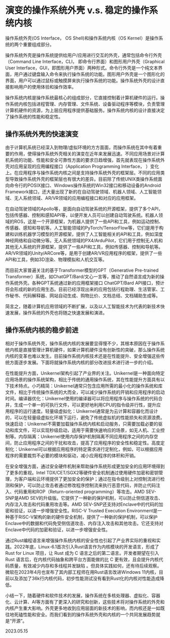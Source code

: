 
# 演变的操作系统外壳 v.s. 稳定的操作系统内核


操作系统外壳(OS Interface， OS Shell)和操作系统内核（OS Kernel）是操作系统的两个重要组成部分。

操作系统外壳是操作系统提供给用户/应用进行交互的外壳，通常包括命令行外壳（Command Line Interface，CLI， 即命令行界面）和图形用户外壳（Graphical User Interface，GUI，即图形用户界面）两种形式。命令行外壳是一个纯文本界面，用户通过键盘输入命令来执行操作系统的功能。图形用户外壳是一个图形化的界面，用户可以通过鼠标或触摸屏来执行操作系统的功能。操作系统外壳的设计直接影响用户的使用体验和操作效率。

操作系统内核是操作系统最核心的组成部分，它直接控制着计算机硬件的运行。操作系统内核包括进程管理、内存管理、文件系统、设备驱动程序等模块，负责管理计算机硬件的资源，为上层应用程序提供基础服务。操作系统内核的设计直接决定了操作系统的性能和稳定性。

## 操作系统外壳的快速演变

由于计算机系统已经深入到物理/虚拟环境的方方面面，而操作系统在其中有着重要的作用，使得操作系统外壳相关的演变在近年来发展迅速。不同应用场景对计算机系统的功能、性能和安全可靠性方面的要求日趋增强，首先就表现在操作系统外壳对应用呈现的应用编程接口（Application Programming Interface， ）变化上。在应用程序与操作系统内核之间是支持操作系统外壳的框架层。不同的应用类型导致操作系统外壳的框架层也有很大的差异。目前除了传统UNIX类操作系统面向命令行的POSIX接口、Windows操作系统的Win32接口和移动设备的Android Framework接口，还大量出现了新的在自动驾驶领域、机器人领域、人工智能领域、无人系统领域、AR/VR领域的应用编程接口和对应的应用框架。

在自动驾驶领域的Apollo等，是面向自动驾驶系统的开源框架，提供了多个API，包括传感器、控制和感知API等，以便开发人员可以创建自动驾驶系统。机器人领域的ROS，这是一个开源框架，为机器人提供了一些API和工具，例如运动控制、传感器、感知和导航等。人工智能领域的PyTorch/TensorFlow等，它们是用于构建和训练机器学习模型的开源框架，提供了人工智能相关的API和工具，例如深度神经网络和自动微分等。无人系统领域的PX4/ArduPilot，它们用于控制无人机和其他无人系统的开源框架，提供了一些API和工具，例如传感器、控制和导航等。AR/VR领域的Unity/ARCore等，是用于创建AR/VR应用程序的框架，提供了一些API和工具，例如3D渲染、物理模拟和人机交互等。

而目前大家普遍关注的基于Transformer模型的GPT（Generative Pre-trained Transformer）系统，如ChatGPT/Bard/文心一言等，推动了自然语言成为新的操作系统外壳。各种GPT系统通过新的应用框架接口 ChatGPT/Bard API接口，预计将会形成的新的应用生态。目前已经浮现出来的应用包括行程助理、生活管家、工作秘书、代码解释器、网站自动生成、购物比价、文档总结、文档辅助生成等。

简言之，随着计算机应用领域的不断扩展，以及以人工智能技术为代表的新技术快速发展，操作系统的外壳也将随之快速发展和演进。

## 操作系统内核的稳步前进

相对于操作系统外壳，操作系统内核的发展要显得慢不少，其根本原因在于操作系统内核是直接管理计算机硬件，如果计算机硬件没有创新性的突破，那么操作系统内核的变革也难以发生。目前操作系统内核技术还是在性能提升、安全增强这些传统方面逐步发展。下面将就操作系统内核的部分改进技术进行进一步的介绍。

在性能提升方面，Unikernel架构引起了产业界的关注。Unikernel是一种面向特定应用场景的操作系统架构，相比于传统的通用操作系统，其在性能提升方面具有以下技术特点。小巧精简：Unikernel通常只包含应用所需的最小化的操作系统和库文件，相比于传统操作系统的大而全，可以减少操作系统的开销和应用程序的启动时间。编译器优化：Unikernel使用的编译器可以将应用程序与操作系统的代码合并，生成一个单一的可执行文件，可以更好地利用CPU的指令级并行性，提升应用程序的运行速度。轻量级虚拟化：Unikernel通常是为云计算和容器化而设计的，可以在轻量级虚拟化环境下运行，避免了传统虚拟机的性能损失和资源浪费。快速启动：Unikernel不需要加载操作系统内核和启动服务，只需要加载必要的驱动和库文件，可以实现秒级启动，适用于需要快速响应的场景，如无人机、工业控制等。内存隔离：Unikernel使用内存保护机制隔离不同应用程序之间的内存空间，防止应用程序之间的干扰和攻击，提高了应用程序的安全性和稳定性。高度定制化：Unikernel可以根据应用程序的特定需求进行定制化，例如，可以根据应用程序的需要裁剪不必要的模块和驱动，减小应用程序的体积和开销。

在安全增强方面，通过安全硬件机制来帮助操作系统形成更加安全的应用环境得到了更多的重视。Intel TDX/CET/SGX2等硬件安全机制通过使用硬件加密和密钥管理，为客户端和云环境提供了更加安全的保护；通过在指令级别上对控制流进行检测和保护，可以防止攻击者通过修改程序控制流来执行恶意代码，并防止代码注入、代码重用和ROP（Return-oriented programming）等攻击。AMD SEV-SNP是AMD SEV的升级版。它提供了一种新的保护机制，可以防止侧信道攻击、内存注入攻击和代码重用攻击等。AMD SEV-SNP还支持对Enclave中的代码的加密和验证，以进一步增强安全性。RISC-V Trusted Execution Environment是一种基于RISC-V架构的新的硬件安全机制，提供了一种新的保护机制，可以保护Enclave中的数据和代码免受侧信道攻击、内存注入攻击和其他攻击。它还支持对Enclave中代码的加密和验证，以进一步增强安全性。

通过Rust编程语言来增强操作系统内核的安全性也引起了产业界实际的重视和实践。2022年底，Linux-6.1首次引入Rust语言作为内核模块的开发语言，形成了Rust for Linux 项目，让 Rust 成为 C 语言之后的第二语言。开发者期望在引入 Rust 语言后，在内核代码抽象和跨平台方面能做的比 C 更有效，且会提升内核代码质量，有效减少内存和多线程并发缺陷 。但具体实践如何，还有待后续观察。微软在2023年4月也宣布了其内部工程师在用Rust语言改进Windows 11内核，目前以及添加了36k行内核代码，初步性能测试没有看到Rust化的内核对性能造成降低。


小结一下，随着硬件和软件技术的发展，操作系统在多核处理器、虚拟化、容器化、云计算、AI等方面有了更深入的研究和创新，这些技术将对操作系统的外壳和内核产生重大影响。外壳更多地收到应用层面的新技术的影响，而内核还是一如既往地死磕性能和安全。而我们看到的操作系统外壳和内核的一个共同发展趋势就是“开源”。


2023.05.15
